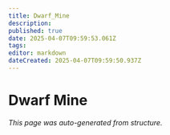 ```yaml
---
title: Dwarf_Mine
description: 
published: true
date: 2025-04-07T09:59:53.061Z
tags: 
editor: markdown
dateCreated: 2025-04-07T09:59:50.937Z
---
```


# Dwarf Mine

*This page was auto-generated from structure.*